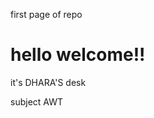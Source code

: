 first  page of repo
<h1>hello welcome!!</h1>
<P>it's DHARA'S desk</P>
<th><td>subject</td>
<td>AWT</td></th>
